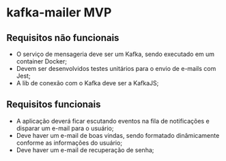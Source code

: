 # kafka-mailer MVP

## Requisitos não funcionais

 - O serviço de mensageria deve ser um Kafka, sendo executado em um container Docker;
 - Devem ser desenvolvidos testes unitários para o envio de e-mails com Jest;
 - A lib de conexão com o Kafka deve ser a KafkaJS;

## Requisitos funcionais

 - A aplicação deverá ficar escutando eventos na fila de notificações e disparar um e-mail para o usuário;
 - Deve haver um e-mail de boas vindas, sendo formatado dinâmicamente conforme as informações do usuário;
 - Deve haver um e-mail de recuperação de senha;
